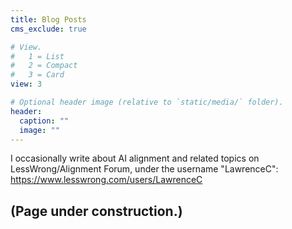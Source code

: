 ```yaml
---
title: Blog Posts
cms_exclude: true

# View.
#   1 = List
#   2 = Compact
#   3 = Card
view: 3

# Optional header image (relative to `static/media/` folder).
header:
  caption: ""
  image: ""
---
```


I occasionally write about AI alignment and related topics on LessWrong/Alignment Forum, under the username "LawrenceC": https://www.lesswrong.com/users/LawrenceC

## (Page under construction.)
